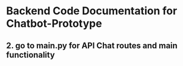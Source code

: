 # Backend Code Documentation for Chatbot-Prototype

## 2. go to main.py for API Chat routes and main functionality


